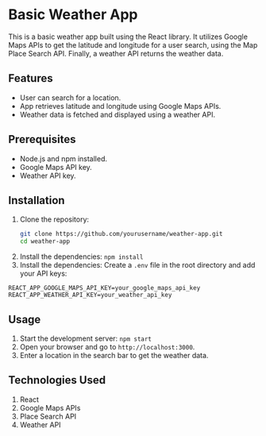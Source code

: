 # Basic Weather App

This is a basic weather app built using the React library. It utilizes Google Maps APIs to get the latitude and longitude for a user search, using the Map Place Search API. Finally, a weather API returns the weather data.

## Features

- User can search for a location.
- App retrieves latitude and longitude using Google Maps APIs.
- Weather data is fetched and displayed using a weather API.

## Prerequisites

- Node.js and npm installed.
- Google Maps API key.
- Weather API key.

## Installation

1. Clone the repository:
   ```bash
   git clone https://github.com/yourusername/weather-app.git
   cd weather-app
2. Install the dependencies:
`npm install`
3. Install the dependencies:
    Create a `.env` file in the root directory and add your API keys:

  `REACT_APP_GOOGLE_MAPS_API_KEY=your_google_maps_api_key
    REACT_APP_WEATHER_API_KEY=your_weather_api_key`


## Usage

1. Start the development server: 
`npm start`
2. Open your browser and go to `http://localhost:3000`.
3. Enter a location in the search bar to get the weather data.

## Technologies Used

1. React
2. Google Maps APIs
3. Place Search API
4. Weather API